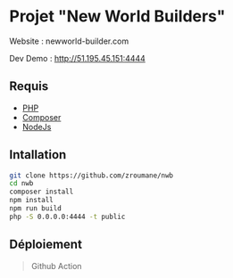 # Projet "New World Builders"

Website : newworld-builder.com

Dev Demo : http://51.195.45.151:4444

## Requis

- [PHP](https://www.php.net/downloads)
- [Composer](https://getcomposer.org/download/)
- [NodeJs](https://nodejs.org/)

## Intallation

```sh
git clone https://github.com/zroumane/nwb
cd nwb
composer install
npm install
npm run build
php -S 0.0.0.0:4444 -t public
```

## Déploiement

> Github Action
